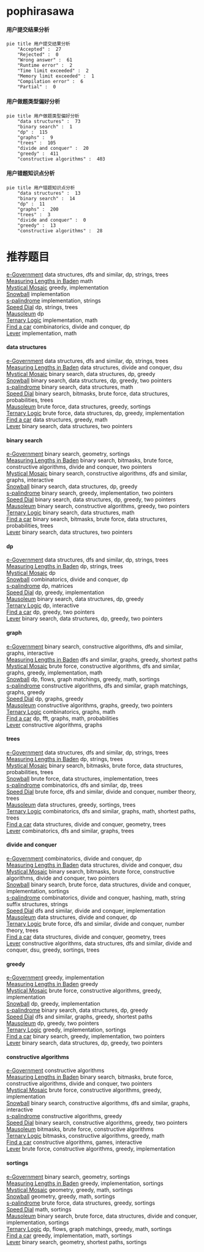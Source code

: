 # pophirasawa
<!-- tabs:start -->
#### **用户提交结果分析**

```mermaid
pie title 用户提交结果分析
    "Accepted" :  27
    "Rejected" :  0
    "Wrong answer" :  61
    "Runtime error" :  2
    "Time limit exceeded" :  2
    "Memory limit exceeded" :  1
    "Compilation error" :  6
    "Partial" :  0
```
#### **用户做题类型偏好分析**

```mermaid
pie title 用户做题类型偏好分析
    "data structures" :  73
    "binary search" :  1
    "dp" :  115
    "graphs" :  9
    "trees" :  105
    "divide and conquer" :  20
    "greedy" :  411
    "constructive algorithms" :  403
```
#### **用户错题知识点分析**

```mermaid
pie title 用户错题知识点分析
    "data structures" :  13
    "binary search" :  14
    "dp" :  11
    "graphs" :  200
    "trees" :  3
    "divide and conquer" :  0
    "greedy" :  13
    "constructive algorithms" :  28
```
<!-- tabs:end -->
# 推荐题目
[e-Government](http://codeforces.com/problemset/problem/163/E)		data structures,
                        dfs and similar,
                        dp,
                        strings,
                        trees		  
[Measuring Lengths in Baden](http://codeforces.com/problemset/problem/125/A)		math		  
[Mystical Mosaic](https://codeforces.com/contest/957/problem/B)		greedy,
                        implementation		  
[Snowball](http://codeforces.com/problemset/problem/1099/A)		implementation		  
[s-palindrome](http://codeforces.com/problemset/problem/691/B)		implementation,
                        strings		  
[Speed Dial](http://codeforces.com/problemset/problem/1082/F)		dp,
                        strings,
                        trees		  
[Mausoleum](http://codeforces.com/problemset/problem/567/F)		dp		  
[Ternary Logic](http://codeforces.com/problemset/problem/136/B)		implementation,
                        math		  
[Find a car](http://codeforces.com/problemset/problem/809/C)		combinatorics,
                        divide and conquer,
                        dp		  
[Lever](http://codeforces.com/problemset/problem/376/A)		implementation,
                        math		  
<!-- tabs:start -->
#### **data structures**
[e-Government](http://codeforces.com/problemset/problem/163/E)		data structures,
                        dfs and similar,
                        dp,
                        strings,
                        trees		  
[Measuring Lengths in Baden](http://codeforces.com/problemset/problem/763/E)		data structures,
                        divide and conquer,
                        dsu		  
[Mystical Mosaic](https://codeforces.com/contest/1314/problem/E)		binary search,
                        data structures,
                        dp,
                        greedy		  
[Snowball](http://codeforces.com/problemset/problem/1492/C)		binary search,
                        data structures,
                        dp,
                        greedy,
                        two pointers		  
[s-palindrome](http://codeforces.com/problemset/problem/1490/G)		binary search,
                        data structures,
                        math		  
[Speed Dial](http://codeforces.com/problemset/problem/1479/D)		binary search,
                        bitmasks,
                        brute force,
                        data structures,
                        probabilities,
                        trees		  
[Mausoleum](http://codeforces.com/problemset/problem/1497/A)		brute force,
                        data structures,
                        greedy,
                        sortings		  
[Ternary Logic](http://codeforces.com/problemset/problem/1491/C)		brute force,
                        data structures,
                        dp,
                        greedy,
                        implementation		  
[Find a car](http://codeforces.com/problemset/problem/1492/B)		data structures,
                        greedy,
                        math		  
[Lever](http://codeforces.com/problemset/problem/1436/E)		binary search,
                        data structures,
                        two pointers		  
#### **binary search**
[e-Government](http://codeforces.com/problemset/problem/887/E)		binary search,
                        geometry,
                        sortings		  
[Measuring Lengths in Baden](http://codeforces.com/problemset/problem/1438/E)		binary search,
                        bitmasks,
                        brute force,
                        constructive algorithms,
                        divide and conquer,
                        two pointers		  
[Mystical Mosaic](http://codeforces.com/problemset/problem/1033/E)		binary search,
                        constructive algorithms,
                        dfs and similar,
                        graphs,
                        interactive		  
[Snowball](https://codeforces.com/contest/1314/problem/E)		binary search,
                        data structures,
                        dp,
                        greedy		  
[s-palindrome](http://codeforces.com/problemset/problem/1203/D2)		binary search,
                        greedy,
                        implementation,
                        two pointers		  
[Speed Dial](http://codeforces.com/problemset/problem/1492/C)		binary search,
                        data structures,
                        dp,
                        greedy,
                        two pointers		  
[Mausoleum](http://codeforces.com/problemset/problem/1463/D)		binary search,
                        constructive algorithms,
                        greedy,
                        two pointers		  
[Ternary Logic](http://codeforces.com/problemset/problem/1490/G)		binary search,
                        data structures,
                        math		  
[Find a car](http://codeforces.com/problemset/problem/1479/D)		binary search,
                        bitmasks,
                        brute force,
                        data structures,
                        probabilities,
                        trees		  
[Lever](http://codeforces.com/problemset/problem/1436/E)		binary search,
                        data structures,
                        two pointers		  
#### **dp**
[e-Government](http://codeforces.com/problemset/problem/163/E)		data structures,
                        dfs and similar,
                        dp,
                        strings,
                        trees		  
[Measuring Lengths in Baden](http://codeforces.com/problemset/problem/1082/F)		dp,
                        strings,
                        trees		  
[Mystical Mosaic](http://codeforces.com/problemset/problem/567/F)		dp		  
[Snowball](http://codeforces.com/problemset/problem/809/C)		combinatorics,
                        divide and conquer,
                        dp		  
[s-palindrome](http://codeforces.com/problemset/problem/576/D)		dp,
                        matrices		  
[Speed Dial](https://codeforces.com/contest/1397/problem/E)		dp,
                        greedy,
                        implementation		  
[Mausoleum](https://codeforces.com/contest/1314/problem/E)		binary search,
                        data structures,
                        dp,
                        greedy		  
[Ternary Logic](http://codeforces.com/problemset/problem/1028/G)		dp,
                        interactive		  
[Find a car](http://codeforces.com/problemset/problem/1343/C)		dp,
                        greedy,
                        two pointers		  
[Lever](http://codeforces.com/problemset/problem/1492/C)		binary search,
                        data structures,
                        dp,
                        greedy,
                        two pointers		  
#### **graph**
[e-Government](http://codeforces.com/problemset/problem/1033/E)		binary search,
                        constructive algorithms,
                        dfs and similar,
                        graphs,
                        interactive		  
[Measuring Lengths in Baden](http://codeforces.com/problemset/problem/1442/C)		dfs and similar,
                        graphs,
                        greedy,
                        shortest paths		  
[Mystical Mosaic](http://codeforces.com/problemset/problem/1487/C)		brute force,
                        constructive algorithms,
                        dfs and similar,
                        graphs,
                        greedy,
                        implementation,
                        math		  
[Snowball](http://codeforces.com/problemset/problem/1437/C)		dp,
                        flows,
                        graph matchings,
                        greedy,
                        math,
                        sortings		  
[s-palindrome](http://codeforces.com/problemset/problem/1470/D)		constructive algorithms,
                        dfs and similar,
                        graph matchings,
                        graphs,
                        greedy		  
[Speed Dial](http://codeforces.com/problemset/problem/1476/C)		dp,
                        graphs,
                        greedy		  
[Mausoleum](http://codeforces.com/problemset/problem/1304/D)		constructive algorithms,
                        graphs,
                        greedy,
                        two pointers		  
[Ternary Logic](http://codeforces.com/problemset/problem/1475/C)		combinatorics,
                        graphs,
                        math		  
[Find a car](http://codeforces.com/problemset/problem/553/E)		dp,
                        fft,
                        graphs,
                        math,
                        probabilities		  
[Lever](http://codeforces.com/problemset/problem/1495/C)		constructive algorithms,
                        graphs		  
#### **trees**
[e-Government](http://codeforces.com/problemset/problem/163/E)		data structures,
                        dfs and similar,
                        dp,
                        strings,
                        trees		  
[Measuring Lengths in Baden](http://codeforces.com/problemset/problem/1082/F)		dp,
                        strings,
                        trees		  
[Mystical Mosaic](http://codeforces.com/problemset/problem/1479/D)		binary search,
                        bitmasks,
                        brute force,
                        data structures,
                        probabilities,
                        trees		  
[Snowball](http://codeforces.com/problemset/problem/1511/C)		brute force,
                        data structures,
                        implementation,
                        trees		  
[s-palindrome](http://codeforces.com/problemset/problem/1499/F)		combinatorics,
                        dfs and similar,
                        dp,
                        trees		  
[Speed Dial](http://codeforces.com/problemset/problem/1491/E)		brute force,
                        dfs and similar,
                        divide and conquer,
                        number theory,
                        trees		  
[Mausoleum](http://codeforces.com/problemset/problem/1466/D)		data structures,
                        greedy,
                        sortings,
                        trees		  
[Ternary Logic](http://codeforces.com/problemset/problem/1495/D)		combinatorics,
                        dfs and similar,
                        graphs,
                        math,
                        shortest paths,
                        trees		  
[Find a car](http://codeforces.com/problemset/problem/1303/G)		data structures,
                        divide and conquer,
                        geometry,
                        trees		  
[Lever](http://codeforces.com/problemset/problem/1454/E)		combinatorics,
                        dfs and similar,
                        graphs,
                        trees		  
#### **divide and conquer**
[e-Government](http://codeforces.com/problemset/problem/809/C)		combinatorics,
                        divide and conquer,
                        dp		  
[Measuring Lengths in Baden](http://codeforces.com/problemset/problem/763/E)		data structures,
                        divide and conquer,
                        dsu		  
[Mystical Mosaic](http://codeforces.com/problemset/problem/1438/E)		binary search,
                        bitmasks,
                        brute force,
                        constructive algorithms,
                        divide and conquer,
                        two pointers		  
[Snowball](http://codeforces.com/problemset/problem/1461/D)		binary search,
                        brute force,
                        data structures,
                        divide and conquer,
                        implementation,
                        sortings		  
[s-palindrome](http://codeforces.com/problemset/problem/1466/G)		combinatorics,
                        divide and conquer,
                        hashing,
                        math,
                        string suffix structures,
                        strings		  
[Speed Dial](http://codeforces.com/problemset/problem/1490/D)		dfs and similar,
                        divide and conquer,
                        implementation		  
[Mausoleum](https://codeforces.com/contest/1483/problem/C)		data structures,
                        divide and conquer,
                        dp		  
[Ternary Logic](http://codeforces.com/problemset/problem/1491/E)		brute force,
                        dfs and similar,
                        divide and conquer,
                        number theory,
                        trees		  
[Find a car](http://codeforces.com/problemset/problem/1303/G)		data structures,
                        divide and conquer,
                        geometry,
                        trees		  
[Lever](http://codeforces.com/problemset/problem/1494/D)		constructive algorithms,
                        data structures,
                        dfs and similar,
                        divide and conquer,
                        dsu,
                        greedy,
                        sortings,
                        trees		  
#### **greedy**
[e-Government](https://codeforces.com/contest/957/problem/B)		greedy,
                        implementation		  
[Measuring Lengths in Baden](http://codeforces.com/problemset/problem/1070/F)		greedy		  
[Mystical Mosaic](https://codeforces.com/contest/1483/problem/A)		brute force,
                        constructive algorithms,
                        greedy,
                        implementation		  
[Snowball](https://codeforces.com/contest/1397/problem/E)		dp,
                        greedy,
                        implementation		  
[s-palindrome](https://codeforces.com/contest/1314/problem/E)		binary search,
                        data structures,
                        dp,
                        greedy		  
[Speed Dial](http://codeforces.com/problemset/problem/1442/C)		dfs and similar,
                        graphs,
                        greedy,
                        shortest paths		  
[Mausoleum](http://codeforces.com/problemset/problem/1343/C)		dp,
                        greedy,
                        two pointers		  
[Ternary Logic](http://codeforces.com/problemset/problem/490/A)		greedy,
                        implementation,
                        sortings		  
[Find a car](http://codeforces.com/problemset/problem/1203/D2)		binary search,
                        greedy,
                        implementation,
                        two pointers		  
[Lever](http://codeforces.com/problemset/problem/1492/C)		binary search,
                        data structures,
                        dp,
                        greedy,
                        two pointers		  
#### **constructive algorithms**
[e-Government](https://codeforces.com/contest/1262/problem/C)		constructive algorithms		  
[Measuring Lengths in Baden](http://codeforces.com/problemset/problem/1438/E)		binary search,
                        bitmasks,
                        brute force,
                        constructive algorithms,
                        divide and conquer,
                        two pointers		  
[Mystical Mosaic](https://codeforces.com/contest/1483/problem/A)		brute force,
                        constructive algorithms,
                        greedy,
                        implementation		  
[Snowball](http://codeforces.com/problemset/problem/1033/E)		binary search,
                        constructive algorithms,
                        dfs and similar,
                        graphs,
                        interactive		  
[s-palindrome](http://codeforces.com/problemset/problem/1493/A)		constructive algorithms,
                        greedy		  
[Speed Dial](http://codeforces.com/problemset/problem/1463/D)		binary search,
                        constructive algorithms,
                        greedy,
                        two pointers		  
[Mausoleum](https://codeforces.com/contest/1456/problem/B)		bitmasks,
                        brute force,
                        constructive algorithms		  
[Ternary Logic](http://codeforces.com/problemset/problem/1492/D)		bitmasks,
                        constructive algorithms,
                        greedy,
                        math		  
[Find a car](https://codeforces.com/contest/1504/problem/D)		constructive algorithms,
                        games,
                        interactive		  
[Lever](https://codeforces.com/contest/1483/problem/A)		brute force,
                        constructive algorithms,
                        greedy,
                        implementation		  
#### **sortings**
[e-Government](http://codeforces.com/problemset/problem/887/E)		binary search,
                        geometry,
                        sortings		  
[Measuring Lengths in Baden](http://codeforces.com/problemset/problem/490/A)		greedy,
                        implementation,
                        sortings		  
[Mystical Mosaic](https://codeforces.com/contest/1496/problem/C)		geometry,
                        greedy,
                        math,
                        sortings		  
[Snowball](http://codeforces.com/problemset/problem/1495/A)		geometry,
                        greedy,
                        math,
                        sortings		  
[s-palindrome](http://codeforces.com/problemset/problem/1497/A)		brute force,
                        data structures,
                        greedy,
                        sortings		  
[Speed Dial](http://codeforces.com/problemset/problem/1427/A)		math,
                        sortings		  
[Mausoleum](http://codeforces.com/problemset/problem/1461/D)		binary search,
                        brute force,
                        data structures,
                        divide and conquer,
                        implementation,
                        sortings		  
[Ternary Logic](http://codeforces.com/problemset/problem/1437/C)		dp,
                        flows,
                        graph matchings,
                        greedy,
                        math,
                        sortings		  
[Find a car](http://codeforces.com/problemset/problem/1473/A)		greedy,
                        implementation,
                        math,
                        sortings		  
[Lever](http://codeforces.com/problemset/problem/1486/B)		binary search,
                        geometry,
                        shortest paths,
                        sortings		  
<!-- tabs:end -->
